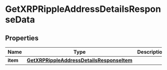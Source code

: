 

# GetXRPRippleAddressDetailsResponseData


## Properties

Name | Type | Description | Notes
------------ | ------------- | ------------- | -------------
**item** | [**GetXRPRippleAddressDetailsResponseItem**](GetXRPRippleAddressDetailsResponseItem.md) |  | 



